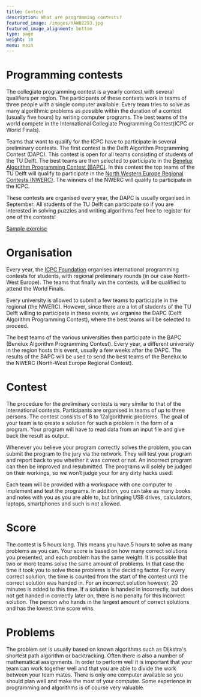 ```yaml
---
title: Contest
description: What are programming contests?
featured_image: /images/YAW02293.jpg
featured_image_alignment: bottom
type: page
weight: 10
menu: main
---
```


# Programming contests

The collegiate programming contest is a yearly contest with several qualifiers per region. The participants of these
contests work in teams of three people with a single computer available. Every team tries to solve as many algorithmic
problems as possible within the duration of a contest (usually five hours) by writing computer programs. The best teams
of the world compete in the International Collegiate Programming Contest(ICPC or World Finals).

Teams that want to qualify for the ICPC have to participate in several preliminary contests. The first contest is the
Delft Algorithm Programming Contest (DAPC). This contest is open for all teams consisting of students of the TU Delft.
The best teams are then selected to participate in
the [Benelux Algorithm Programming Contest (BAPC)](https://www.bapc.eu).
In this contest the top teams of the TU Delft will qualify to participate in
the [North Western Europe Regional Contests (NWERC)](https://www.nwerc.eu).
The winners of the NWERC will qualify to participate in the ICPC.

These contests are organised every year, the DAPC is usually organised in September. All students of the TU Delft can
participate so if you are interested in solving puzzles and writing algorithms feel free to register for one of the
contests!

[Sample exercise](/sample)

# Organisation

Every year, the [ICPC Foundation](https://icpc.foundation) organises international programming contests for students,
with regional preliminary rounds (in our case North-West Europe). The teams that finally win the contests, will be
qualified to attend the World Finals.

Every university is allowed to submit a few teams to participate in the regional (the NWERC). However, since there are a
lot of students of the TU Delft willing to participate in these events, we organise the DAPC (Delft Algorithm
Programming Contest), where the best teams will be selected to proceed.

The best teams of the various universities then participate in the BAPC (Benelux Algorithm Programming Contest). Every
year, a different university in the region hosts this event, usually a few weeks after the DAPC. The results of the BAPC
will be used to send the best teams of the Benelux to the NWERC (North-West Europe Regional Contest).

# Contest
The procedure for the preliminary contests is very similar to that of the international contests. Participants are
organised in teams of up to three persons. The contest consists of  8  to 12algorithmic problems. The goal of your team is
to create a solution for such a problem in the form of a program. Your program will have to read data from an input file
and give back the result as output.

Whenever you believe your program correctly solves the problem, you can submit the program to the jury via the network.
They will test your program and report back to you whether it was correct or not. An incorrect program can then be
improved and resubmitted. The programs will solely be judged on their workings, so we won’t judge your for any dirty
hacks used!

Each team will be provided with a workspace with one computer to implement and test the programs. In addition, you can
take as many books and notes with you as you are able to, but bringing USB drives, calculators, laptops, smartphones and
such is not allowed.

# Score
The contest is 5 hours long. This means you have 5 hours to solve as many problems as you can. Your score is based on
how many correct solutions you presented, and each problem has the same weight. It is possible that two or more teams
solve the same amount of problems. In that case the time it took you to solve those problems is the deciding factor. For
every correct solution, the time is counted from the start of the contest until the correct solution was handed in. For
an incorrect solution however, 20 minutes is added to this time. If a solution is handed in incorrectly, but does not
get handed in correctly later on, there is no penalty for this incorrect solution. The person who hands in the largest
amount of correct solutions and has the lowest time score wins.

# Problems
The problem set is usually based on known algorithms such as Dijkstra's shortest path algorithm or backtracking. Often
there is also a number of mathematical assignments. In order to perform well it is important that your team can work
together well and that you are able to divide the work between your team mates. There is only one computer available so
you should plan well and make the most of your computer. Some experience in programming and algorithms is of course very
valuable.
